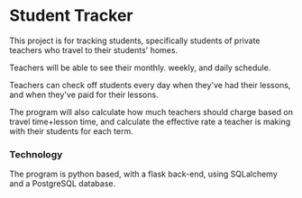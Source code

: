 # Student Tracker
This project is for tracking students, 
specifically students of private teachers who travel to their students' homes.

Teachers will be able to see their monthly. weekly, and daily schedule. 

Teachers can check off students every day when they've had their lessons, 
and when they've paid for their lessons.

The program will also calculate how much teachers should charge based on travel 
time+lesson time, and calculate the effective rate a teacher is making with their 
students for each term.  

### Technology
The program is python based, with a flask back-end, using SQLalchemy and a PostgreSQL database.